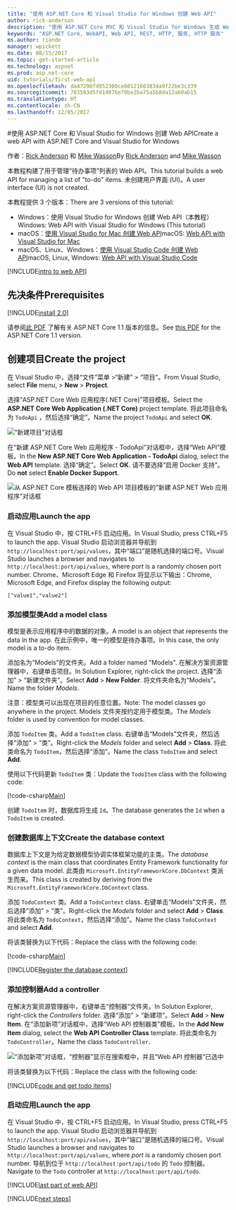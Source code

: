 ```yaml
---
title: "使用 ASP.NET Core 和 Visual Studio for Windows 创建 Web API"
author: rick-anderson
description: "使用 ASP.NET Core MVC 和 Visual Studio for Windows 生成 Web API"
keywords: "ASP.NET Core, WebAPI, Web API, REST, HTTP, 服务, HTTP 服务"
ms.author: riande
manager: wpickett
ms.date: 08/15/2017
ms.topic: get-started-article
ms.technology: aspnet
ms.prod: asp.net-core
uid: tutorials/first-web-api
ms.openlocfilehash: da47296fd952300ce60121603834a9f22be3c339
ms.sourcegitcommit: 703593d5fd14076e79be2ba75a5b8da12a60ab15
ms.translationtype: HT
ms.contentlocale: zh-CN
ms.lasthandoff: 12/05/2017
---
```

#<a name="create-a-web-api-with-aspnet-core-and-visual-studio-for-windows"></a><span data-ttu-id="e2728-104">使用 ASP.NET Core 和 Visual Studio for Windows 创建 Web API</span><span class="sxs-lookup"><span data-stu-id="e2728-104">Create a web API with ASP.NET Core and Visual Studio for Windows</span></span>

<span data-ttu-id="e2728-105">作者：[Rick Anderson](https://twitter.com/RickAndMSFT) 和 [Mike Wasson](https://github.com/mikewasson)</span><span class="sxs-lookup"><span data-stu-id="e2728-105">By [Rick Anderson](https://twitter.com/RickAndMSFT) and [Mike Wasson](https://github.com/mikewasson)</span></span>

<span data-ttu-id="e2728-106">本教程构建了用于管理“待办事项”列表的 Web API。</span><span class="sxs-lookup"><span data-stu-id="e2728-106">This tutorial builds a web API for managing a list of "to-do" items.</span></span> <span data-ttu-id="e2728-107">未创建用户界面 (UI)。</span><span class="sxs-lookup"><span data-stu-id="e2728-107">A user interface (UI) is not created.</span></span>

<span data-ttu-id="e2728-108">本教程提供 3 个版本：</span><span class="sxs-lookup"><span data-stu-id="e2728-108">There are 3 versions of this tutorial:</span></span>

* <span data-ttu-id="e2728-109">Windows：使用 Visual Studio for Windows 创建 Web API（本教程）</span><span class="sxs-lookup"><span data-stu-id="e2728-109">Windows: Web API with Visual Studio for Windows (This tutorial)</span></span>
* <span data-ttu-id="e2728-110">macOS：[使用 Visual Studio for Mac 创建 Web API](xref:tutorials/first-web-api-mac)</span><span class="sxs-lookup"><span data-stu-id="e2728-110">macOS: [Web API with Visual Studio for Mac](xref:tutorials/first-web-api-mac)</span></span>
* <span data-ttu-id="e2728-111">macOS、Linux、Windows：[使用 Visual Studio Code 创建 Web API](xref:tutorials/web-api-vsc)</span><span class="sxs-lookup"><span data-stu-id="e2728-111">macOS, Linux, Windows: [Web API with Visual Studio Code](xref:tutorials/web-api-vsc)</span></span>

<!-- WARNING: The code AND images in this doc are used by uid: tutorials/web-api-vsc, tutorials/first-web-api-mac and tutorials/first-web-api. If you change any code/images in this tutorial, update uid: tutorials/web-api-vsc -->

[!INCLUDE[intro to web API](../includes/webApi/intro.md)]

## <a name="prerequisites"></a><span data-ttu-id="e2728-112">先决条件</span><span class="sxs-lookup"><span data-stu-id="e2728-112">Prerequisites</span></span>

[!INCLUDE[install 2.0](../includes/install2.0.md)]

<span data-ttu-id="e2728-113">请参阅[此 PDF](https://github.com/aspnet/Docs/blob/master/aspnetcore/tutorials/first-web-api/_static/_webAPI.pdf) 了解有关 ASP.NET Core 1.1 版本的信息。</span><span class="sxs-lookup"><span data-stu-id="e2728-113">See [this PDF](https://github.com/aspnet/Docs/blob/master/aspnetcore/tutorials/first-web-api/_static/_webAPI.pdf) for the ASP.NET Core 1.1 version.</span></span>

## <a name="create-the-project"></a><span data-ttu-id="e2728-114">创建项目</span><span class="sxs-lookup"><span data-stu-id="e2728-114">Create the project</span></span>

<span data-ttu-id="e2728-115">在 Visual Studio 中，选择“文件”菜单 >“新建” > “项目”。</span><span class="sxs-lookup"><span data-stu-id="e2728-115">From Visual Studio, select **File** menu, > **New** > **Project**.</span></span>

<span data-ttu-id="e2728-116">选择“ASP.NET Core Web 应用程序(.NET Core)”项目模板。</span><span class="sxs-lookup"><span data-stu-id="e2728-116">Select the **ASP.NET Core Web Application (.NET Core)** project template.</span></span> <span data-ttu-id="e2728-117">将此项目命名为 `TodoApi` ，然后选择“确定”。</span><span class="sxs-lookup"><span data-stu-id="e2728-117">Name the project `TodoApi` and select **OK**.</span></span>

![“新建项目”对话框](first-web-api/_static/new-project.png)

<span data-ttu-id="e2728-119">在“新建 ASP.NET Core Web 应用程序 - TodoApi”对话框中，选择“Web API”模板。</span><span class="sxs-lookup"><span data-stu-id="e2728-119">In the **New ASP.NET Core Web Application - TodoApi** dialog, select the **Web API** template.</span></span> <span data-ttu-id="e2728-120">选择“确定”。</span><span class="sxs-lookup"><span data-stu-id="e2728-120">Select **OK**.</span></span> <span data-ttu-id="e2728-121">请不要选择“启用 Docker 支持”。</span><span class="sxs-lookup"><span data-stu-id="e2728-121">Do **not** select **Enable Docker Support**.</span></span>

![从 ASP.NET Core 模板选择的 Web API 项目模板的“新建 ASP.NET Web 应用程序”对话框](first-web-api/_static/web-api-project.png)

### <a name="launch-the-app"></a><span data-ttu-id="e2728-123">启动应用</span><span class="sxs-lookup"><span data-stu-id="e2728-123">Launch the app</span></span>

<span data-ttu-id="e2728-124">在 Visual Studio 中，按 CTRL+F5 启动应用。</span><span class="sxs-lookup"><span data-stu-id="e2728-124">In Visual Studio, press CTRL+F5 to launch the app.</span></span> <span data-ttu-id="e2728-125">Visual Studio 启动浏览器并导航到 `http://localhost:port/api/values`，其中“端口”是随机选择的端口号。</span><span class="sxs-lookup"><span data-stu-id="e2728-125">Visual Studio launches a browser and navigates to `http://localhost:port/api/values`, where *port* is a randomly chosen port number.</span></span> <span data-ttu-id="e2728-126">Chrome、Microsoft Edge 和 Firefox 将显示以下输出：</span><span class="sxs-lookup"><span data-stu-id="e2728-126">Chrome, Microsoft Edge, and Firefox display the following output:</span></span>

```
["value1","value2"]
```

### <a name="add-a-model-class"></a><span data-ttu-id="e2728-127">添加模型类</span><span class="sxs-lookup"><span data-stu-id="e2728-127">Add a model class</span></span>

<span data-ttu-id="e2728-128">模型是表示应用程序中的数据的对象。</span><span class="sxs-lookup"><span data-stu-id="e2728-128">A model is an object that represents the data in the app.</span></span> <span data-ttu-id="e2728-129">在此示例中，唯一的模型是待办事项。</span><span class="sxs-lookup"><span data-stu-id="e2728-129">In this case, the only model is a to-do item.</span></span>

<span data-ttu-id="e2728-130">添加名为“Models”的文件夹。</span><span class="sxs-lookup"><span data-stu-id="e2728-130">Add a folder named "Models".</span></span> <span data-ttu-id="e2728-131">在解决方案资源管理器中，右键单击项目。</span><span class="sxs-lookup"><span data-stu-id="e2728-131">In Solution Explorer, right-click the project.</span></span> <span data-ttu-id="e2728-132">选择“添加” > “新建文件夹”。</span><span class="sxs-lookup"><span data-stu-id="e2728-132">Select **Add** > **New Folder**.</span></span> <span data-ttu-id="e2728-133">将文件夹命名为“Models”。</span><span class="sxs-lookup"><span data-stu-id="e2728-133">Name the folder *Models*.</span></span>

<span data-ttu-id="e2728-134">注意：模型类可以出现在项目的任意位置。</span><span class="sxs-lookup"><span data-stu-id="e2728-134">Note: The model classes go anywhere in the project.</span></span> <span data-ttu-id="e2728-135">Models 文件夹按约定用于模型类。</span><span class="sxs-lookup"><span data-stu-id="e2728-135">The *Models* folder is used by convention for model classes.</span></span>

<span data-ttu-id="e2728-136">添加 `TodoItem` 类。</span><span class="sxs-lookup"><span data-stu-id="e2728-136">Add a `TodoItem` class.</span></span> <span data-ttu-id="e2728-137">右键单击“Models”文件夹，然后选择“添加” > “类”。</span><span class="sxs-lookup"><span data-stu-id="e2728-137">Right-click the *Models* folder and select **Add** > **Class**.</span></span> <span data-ttu-id="e2728-138">将此类命名为 `TodoItem`，然后选择“添加”。</span><span class="sxs-lookup"><span data-stu-id="e2728-138">Name the class `TodoItem` and select **Add**.</span></span>

<span data-ttu-id="e2728-139">使用以下代码更新 `TodoItem` 类：</span><span class="sxs-lookup"><span data-stu-id="e2728-139">Update the `TodoItem` class with the following code:</span></span>

[!code-csharp[Main](first-web-api/sample/TodoApi/Models/TodoItem.cs)]

<span data-ttu-id="e2728-140">创建 `TodoItem` 时，数据库将生成 `Id`。</span><span class="sxs-lookup"><span data-stu-id="e2728-140">The database generates the `Id` when a `TodoItem` is created.</span></span>

### <a name="create-the-database-context"></a><span data-ttu-id="e2728-141">创建数据库上下文</span><span class="sxs-lookup"><span data-stu-id="e2728-141">Create the database context</span></span>

<span data-ttu-id="e2728-142">数据库上下文是为给定数据模型协调实体框架功能的主类。</span><span class="sxs-lookup"><span data-stu-id="e2728-142">The *database context* is the main class that coordinates Entity Framework functionality for a given data model.</span></span> <span data-ttu-id="e2728-143">此类由 `Microsoft.EntityFrameworkCore.DbContext` 类派生而来。</span><span class="sxs-lookup"><span data-stu-id="e2728-143">This class is created by deriving from the `Microsoft.EntityFrameworkCore.DbContext` class.</span></span>

<span data-ttu-id="e2728-144">添加 `TodoContext` 类。</span><span class="sxs-lookup"><span data-stu-id="e2728-144">Add a `TodoContext` class.</span></span> <span data-ttu-id="e2728-145">右键单击“Models”文件夹，然后选择“添加” > “类”。</span><span class="sxs-lookup"><span data-stu-id="e2728-145">Right-click the *Models* folder and select **Add** > **Class**.</span></span> <span data-ttu-id="e2728-146">将此类命名为 `TodoContext`，然后选择“添加”。</span><span class="sxs-lookup"><span data-stu-id="e2728-146">Name the class `TodoContext` and select **Add**.</span></span>

<span data-ttu-id="e2728-147">将该类替换为以下代码：</span><span class="sxs-lookup"><span data-stu-id="e2728-147">Replace the class with the following code:</span></span>

[!code-csharp[Main](first-web-api/sample/TodoApi/Models/TodoContext.cs)]

[!INCLUDE[Register the database context](../includes/webApi/register_dbContext.md)]

### <a name="add-a-controller"></a><span data-ttu-id="e2728-148">添加控制器</span><span class="sxs-lookup"><span data-stu-id="e2728-148">Add a controller</span></span>

<span data-ttu-id="e2728-149">在解决方案资源管理器中，右键单击“控制器”文件夹。</span><span class="sxs-lookup"><span data-stu-id="e2728-149">In Solution Explorer, right-click the *Controllers* folder.</span></span> <span data-ttu-id="e2728-150">选择“添加” > “新建项”。</span><span class="sxs-lookup"><span data-stu-id="e2728-150">Select **Add** > **New Item**.</span></span> <span data-ttu-id="e2728-151">在“添加新项”对话框中，选择“Web API 控制器类”模板。</span><span class="sxs-lookup"><span data-stu-id="e2728-151">In the **Add New Item** dialog, select the **Web API Controller Class** template.</span></span> <span data-ttu-id="e2728-152">将此类命名为 `TodoController`。</span><span class="sxs-lookup"><span data-stu-id="e2728-152">Name the class `TodoController`.</span></span>

![“添加新项”对话框，“控制器”显示在搜索框中，并且“Web API 控制器”已选中](first-web-api/_static/new_controller.png)

<span data-ttu-id="e2728-154">将该类替换为以下代码：</span><span class="sxs-lookup"><span data-stu-id="e2728-154">Replace the class with the following code:</span></span>

[!INCLUDE[code and get todo items](../includes/webApi/getTodoItems.md)]

### <a name="launch-the-app"></a><span data-ttu-id="e2728-155">启动应用</span><span class="sxs-lookup"><span data-stu-id="e2728-155">Launch the app</span></span>

<span data-ttu-id="e2728-156">在 Visual Studio 中，按 CTRL+F5 启动应用。</span><span class="sxs-lookup"><span data-stu-id="e2728-156">In Visual Studio, press CTRL+F5 to launch the app.</span></span> <span data-ttu-id="e2728-157">Visual Studio 启动浏览器并导航到 `http://localhost:port/api/values`，其中“端口”是随机选择的端口号。</span><span class="sxs-lookup"><span data-stu-id="e2728-157">Visual Studio launches a browser and navigates to `http://localhost:port/api/values`, where *port* is a randomly chosen port number.</span></span> <span data-ttu-id="e2728-158">导航到位于 `http://localhost:port/api/todo` 的 `Todo` 控制器。</span><span class="sxs-lookup"><span data-stu-id="e2728-158">Navigate to the `Todo` controller at `http://localhost:port/api/todo`.</span></span>

[!INCLUDE[last part of web API](../includes/webApi/end.md)]

[!INCLUDE[next steps](../includes/webApi/next.md)]

